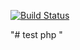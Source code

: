[![Build Status](https://travis-ci.org/skylei/testphp.svg?branch=dev)](https://travis-ci.org/skylei/testphp)

"# test php " 
